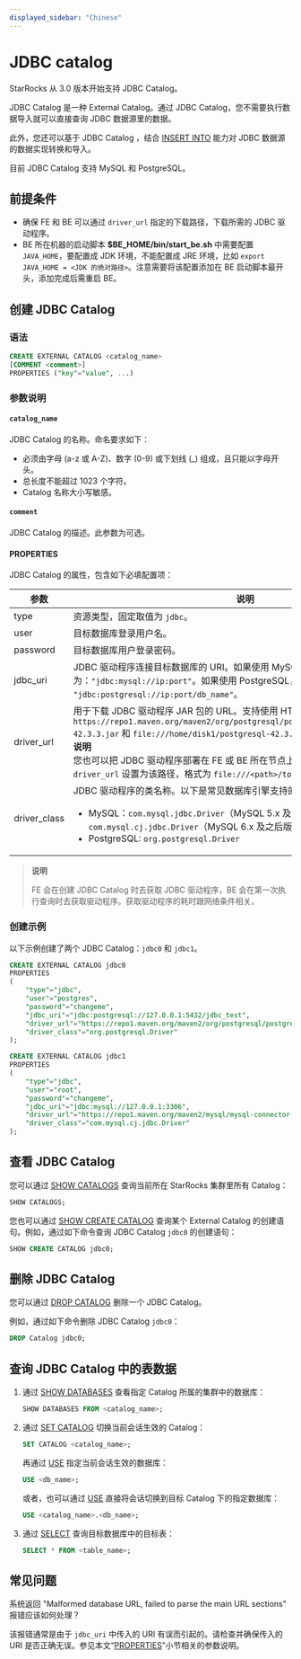 ```yaml
---
displayed_sidebar: "Chinese"
---
```


# JDBC catalog

StarRocks 从 3.0 版本开始支持 JDBC Catalog。

JDBC Catalog 是一种 External Catalog。通过 JDBC Catalog，您不需要执行数据导入就可以直接查询 JDBC 数据源里的数据。

此外，您还可以基于 JDBC Catalog ，结合 [INSERT INTO](../../sql-reference/sql-statements/data-manipulation/INSERT.md) 能力对 JDBC 数据源的数据实现转换和导入。

目前 JDBC Catalog 支持 MySQL 和 PostgreSQL。

## 前提条件

- 确保 FE 和 BE 可以通过 `driver_url` 指定的下载路径，下载所需的 JDBC 驱动程序。
- BE 所在机器的启动脚本 **$BE_HOME/bin/start_be.sh** 中需要配置 `JAVA_HOME`，要配置成 JDK 环境，不能配置成 JRE 环境，比如 `export JAVA_HOME = <JDK 的绝对路径>`。注意需要将该配置添加在 BE 启动脚本最开头，添加完成后需重启 BE。

## 创建 JDBC Catalog

### 语法

```SQL
CREATE EXTERNAL CATALOG <catalog_name>
[COMMENT <comment>]
PROPERTIES ("key"="value", ...)
```

### 参数说明

#### `catalog_name`

JDBC Catalog 的名称。命名要求如下：

- 必须由字母 (a-z 或 A-Z)、数字 (0-9) 或下划线 (_) 组成，且只能以字母开头。
- 总长度不能超过 1023 个字符。
- Catalog 名称大小写敏感。

#### `comment`

JDBC Catalog 的描述。此参数为可选。

#### PROPERTIES

JDBC Catalog 的属性，包含如下必填配置项：

| **参数**     | **说明**                                                     |
| ------------ | ------------------------------------------------------------ |
| type         | 资源类型，固定取值为 `jdbc`。                                |
| user         | 目标数据库登录用户名。                                       |
| password     | 目标数据库用户登录密码。                                     |
| jdbc_uri     | JDBC 驱动程序连接目标数据库的 URI。如果使用 MySQL，格式为：`"jdbc:mysql://ip:port"`。如果使用 PostgreSQL，格式为 `"jdbc:postgresql://ip:port/db_name"`。 |
| driver_url   | 用于下载 JDBC 驱动程序 JAR 包的 URL。支持使用 HTTP 协议或者 file 协议，例如`https://repo1.maven.org/maven2/org/postgresql/postgresql/42.3.3/postgresql-42.3.3.jar` 和 `file:///home/disk1/postgresql-42.3.3.jar`。<br />**说明**<br />您也可以把 JDBC 驱动程序部署在 FE 或 BE 所在节点上任意相同路径下，然后把 `driver_url` 设置为该路径，格式为 `file:///<path>/to/the/driver`。 |
| driver_class | JDBC 驱动程序的类名称。以下是常见数据库引擎支持的 JDBC 驱动程序类名称：<ul><li>MySQL：`com.mysql.jdbc.Driver`（MySQL 5.x 及之前版本）、`com.mysql.cj.jdbc.Driver`（MySQL 6.x 及之后版本）</li><li>PostgreSQL: `org.postgresql.Driver`</li></ul> |

> **说明**
>
> FE 会在创建 JDBC Catalog 时去获取 JDBC 驱动程序，BE 会在第一次执行查询时去获取驱动程序。获取驱动程序的耗时跟网络条件相关。

### 创建示例

以下示例创建了两个 JDBC Catalog：`jdbc0` 和 `jdbc1`。

```SQL
CREATE EXTERNAL CATALOG jdbc0
PROPERTIES
(
    "type"="jdbc",
    "user"="postgres",
    "password"="changeme",
    "jdbc_uri"="jdbc:postgresql://127.0.0.1:5432/jdbc_test",
    "driver_url"="https://repo1.maven.org/maven2/org/postgresql/postgresql/42.3.3/postgresql-42.3.3.jar",
    "driver_class"="org.postgresql.Driver"
);

CREATE EXTERNAL CATALOG jdbc1
PROPERTIES
(
    "type"="jdbc",
    "user"="root",
    "password"="changeme",
    "jdbc_uri"="jdbc:mysql://127.0.0.1:3306",
    "driver_url"="https://repo1.maven.org/maven2/mysql/mysql-connector-java/8.0.28/mysql-connector-java-8.0.28.jar",
    "driver_class"="com.mysql.cj.jdbc.Driver"
);
```

## 查看 JDBC Catalog

您可以通过 [SHOW CATALOGS](../../sql-reference/sql-statements/data-manipulation/SHOW_CATALOGS.md) 查询当前所在 StarRocks 集群里所有 Catalog：

```SQL
SHOW CATALOGS;
```

您也可以通过 [SHOW CREATE CATALOG](../../sql-reference/sql-statements/data-manipulation/SHOW_CREATE_CATALOG.md) 查询某个 External Catalog 的创建语句。例如，通过如下命令查询 JDBC Catalog `jdbc0` 的创建语句：

```SQL
SHOW CREATE CATALOG jdbc0;
```

## 删除 JDBC Catalog

您可以通过 [DROP CATALOG](../../sql-reference/sql-statements/data-definition/DROP_CATALOG.md) 删除一个 JDBC Catalog。

例如，通过如下命令删除 JDBC Catalog `jdbc0`：

```SQL
DROP Catalog jdbc0;
```

## 查询 JDBC Catalog 中的表数据

1. 通过 [SHOW DATABASES](../../sql-reference/sql-statements/data-manipulation/SHOW_CATALOGS.md) 查看指定 Catalog 所属的集群中的数据库：

   ```SQL
   SHOW DATABASES FROM <catalog_name>;
   ```

2. 通过 [SET CATALOG](../../sql-reference/sql-statements/data-definition/SET_CATALOG.md) 切换当前会话生效的 Catalog：

    ```SQL
    SET CATALOG <catalog_name>;
    ```

    再通过 [USE](../../sql-reference/sql-statements/data-definition/USE.md) 指定当前会话生效的数据库：

    ```SQL
    USE <db_name>;
    ```

    或者，也可以通过 [USE](../../sql-reference/sql-statements/data-definition/USE.md) 直接将会话切换到目标 Catalog 下的指定数据库：

    ```SQL
    USE <catalog_name>.<db_name>;
    ```

3. 通过 [SELECT](../../sql-reference/sql-statements/data-manipulation/SELECT.md) 查询目标数据库中的目标表：

   ```SQL
   SELECT * FROM <table_name>;
   ```

## 常见问题

系统返回 "Malformed database URL, failed to parse the main URL sections" 报错应该如何处理？

该报错通常是由于 `jdbc_uri` 中传入的 URI 有误而引起的。请检查并确保传入的 URI 是否正确无误。参见本文“[PROPERTIES](#properties)”小节相关的参数说明。
